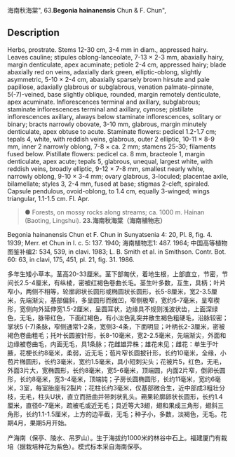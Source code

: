 海南秋海棠",
63.**Begonia hainanensis** Chun & F. Chun",

## Description
Herbs, prostrate. Stems 12-30 cm, 3-4 mm in diam., appressed hairy. Leaves cauline; stipules oblong-lanceolate, 7-13 × 2-3 mm, abaxially hairy, margin denticulate, apex acuminate; petiole 2-4 cm, appressed hairy; blade abaxially red on veins, adaxially dark green, elliptic-oblong, slightly asymmetric, 5-10 × 2-4 cm, abaxially sparsely brown hirsute and pale papillose, adaxially glabrous or subglabrous, venation palmate-pinnate, 5(-7)-veined, base slightly oblique, rounded, margin remotely denticulate, apex acuminate. Inflorescences terminal and axillary, subglabrous; staminate inflorescences terminal and axillary, cymose; pistillate inflorescences axillary, always below staminate inflorescences, solitary or binary; bracts narrowly obovate, 3-10 mm, glabrous, margin minutely denticulate, apex obtuse to acute. Staminate flowers: pedicel 1.2-1.7 cm; tepals 4, white, with reddish veins, glabrous, outer 2 elliptic, 10-11 × 8-9 mm, inner 2 narrowly oblong, 7-8 × ca. 2 mm; stamens 25-30; filaments fused below. Pistillate flowers: pedicel ca. 8 mm, bracteole 1, margin denticulate, apex acute; tepals 5, glabrous, unequal, largest white, with reddish veins, broadly elliptic, 9-12 × 7-8 mm, smallest nearly white, narrowly oblong, 9-10 × 3-4 mm; ovary glabrous, 3-loculed; placentae axile, bilamellate; styles 3, 2-4 mm, fused at base; stigmas 2-cleft, spiraled. Capsule pendulous, ovoid-oblong, to 1.4 cm, equally 3-winged; wings triangular, 1.1-1.5 cm. Fl. Apr.

> ● Forests, on mossy rocks along streams; ca. 1000 m. Hainan (Baoting, Lingshui).
**23.海南秋海棠（海南植物志）**

Begonia hainanensis Chun et F. Chun in Sunyatsenia 4: 20, Pl. 8, fig. 4. 1939; Merr. et Chun in l. c. 5: 137. 1940; 海南植物志1: 487. 1964; 中国高等植物图鉴补编2: 534, 539, in clavi. 1983; L. B. Smith et al. in Smithson. Contr. Bot. 60: 63, in clavi, 175, 451, pl. 21, fig. 31. 1986.

多年生矮小草本。茎高20-33厘米。茎下部匍伏，着地生根，上部直立，节密，节间长2.5-4厘米，有纵棱，密被红褐色卷曲长毛。茎生叶多数，互生，具柄；叶片窄小，两侧不相等，轮廓卵状长圆形或椭圆状长圆形，长5-8厘米，宽2-3.5厘米，先端渐尖，基部偏斜，多呈圆形而微凹，窄侧极窄，宽约5-7毫米，呈窄楔形，宽侧向外延伸宽1.5-2厘米，呈圆耳状，边缘具不规则浅波状齿，上面深绿色，无毛，脉带红色，下面红褐色，有小淡色乳突并散生褐色粗硬毛，沿脉较密；掌状5 (-7)条脉，窄侧通常1-2条，宽侧3-4条，下面明显；叶柄长2-3厘米，密被褐色卷曲粗毛；托叶长圆披针形，长8-10毫米，宽2-2.5毫米，先端渐尖，外面和边缘被卷曲毛，内面无毛，具1条脉；花雌雄异株；雄花未见；雌花：单生于叶腋，花梗长约8毫米，柔弱，近无毛；苞片窄长圆披针形，长约10毫米，全缘，小苞片椭圆形，长约3毫米，宽约1.5毫米，具小短刺尖头；花被片5，红色，无毛，外面3片大，宽椭圆形，长约8毫米，宽5-6毫米，顶端圆，内面2片窄，倒卵长圆形，长约8毫米，宽3-4毫米，顶端钝；子房长圆椭圆形，长约11毫米，宽约6毫米，3室，每室胎座有2裂片；花柱长约3毫米，仅基部微合生，近中部成3粗壮分枝，无毛，柱头U状，直立而扭曲并带刺状乳头。蒴果轮廓卵状长圆形，长约1.4厘米，直径6-7毫米，疏被毛或近无毛；具近等大3翅，翅和果成三角形，翅斜三角形，长约1.1-1.5厘米，上方的边平截，无毛；种子小，多数，淡褐色，无毛。花期4月，果期5月开始。

产海南（保亭、陵水、吊罗山）。生于海拔约1000米的林谷中石上。福建厦门有栽培（据栽培种花为紫色）。模式标本采自海南保亭。
